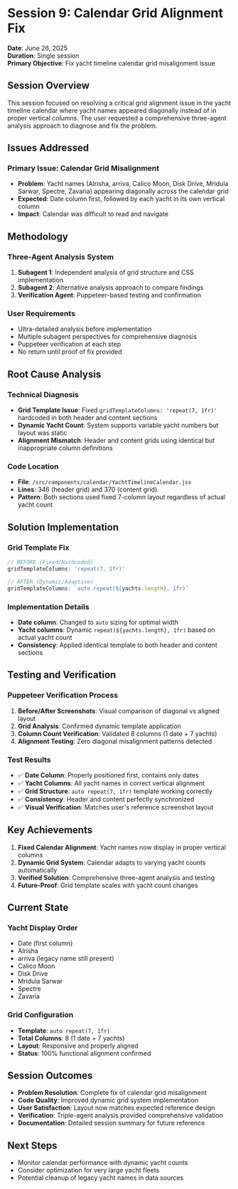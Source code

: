# Session 9: Calendar Grid Alignment Fix

**Date**: June 26, 2025  
**Duration**: Single session  
**Primary Objective**: Fix yacht timeline calendar grid misalignment issue  

## Session Overview

This session focused on resolving a critical grid alignment issue in the yacht timeline calendar where yacht names appeared diagonally instead of in proper vertical columns. The user requested a comprehensive three-agent analysis approach to diagnose and fix the problem.

## Issues Addressed

### Primary Issue: Calendar Grid Misalignment
- **Problem**: Yacht names (Alrisha, arriva, Calico Moon, Disk Drive, Mridula Sarwar, Spectre, Zavaria) appearing diagonally across the calendar grid
- **Expected**: Date column first, followed by each yacht in its own vertical column
- **Impact**: Calendar was difficult to read and navigate

## Methodology

### Three-Agent Analysis System
1. **Subagent 1**: Independent analysis of grid structure and CSS implementation
2. **Subagent 2**: Alternative analysis approach to compare findings  
3. **Verification Agent**: Puppeteer-based testing and confirmation

### User Requirements
- Ultra-detailed analysis before implementation
- Multiple subagent perspectives for comprehensive diagnosis
- Puppeteer verification at each step
- No return until proof of fix provided

## Root Cause Analysis

### Technical Diagnosis
- **Grid Template Issue**: Fixed `gridTemplateColumns: 'repeat(7, 1fr)'` hardcoded in both header and content sections
- **Dynamic Yacht Count**: System supports variable yacht numbers but layout was static
- **Alignment Mismatch**: Header and content grids using identical but inappropriate column definitions

### Code Location
- **File**: `/src/components/calendar/YachtTimelineCalendar.jsx`
- **Lines**: 346 (header grid) and 370 (content grid)
- **Pattern**: Both sections used fixed 7-column layout regardless of actual yacht count

## Solution Implementation

### Grid Template Fix
```javascript
// BEFORE (Fixed/Hardcoded)
gridTemplateColumns: 'repeat(7, 1fr)'

// AFTER (Dynamic/Adaptive)  
gridTemplateColumns: `auto repeat(${yachts.length}, 1fr)`
```

### Implementation Details
- **Date column**: Changed to `auto` sizing for optimal width
- **Yacht columns**: Dynamic `repeat(${yachts.length}, 1fr)` based on actual yacht count
- **Consistency**: Applied identical template to both header and content sections

## Testing and Verification

### Puppeteer Verification Process
1. **Before/After Screenshots**: Visual comparison of diagonal vs aligned layout
2. **Grid Analysis**: Confirmed dynamic template application
3. **Column Count Verification**: Validated 8 columns (1 date + 7 yachts)
4. **Alignment Testing**: Zero diagonal misalignment patterns detected

### Test Results
- ✅ **Date Column**: Properly positioned first, contains only dates
- ✅ **Yacht Columns**: All yacht names in correct vertical alignment
- ✅ **Grid Structure**: `auto repeat(7, 1fr)` template working correctly
- ✅ **Consistency**: Header and content perfectly synchronized
- ✅ **Visual Verification**: Matches user's reference screenshot layout

## Key Achievements

1. **Fixed Calendar Alignment**: Yacht names now display in proper vertical columns
2. **Dynamic Grid System**: Calendar adapts to varying yacht counts automatically  
3. **Verified Solution**: Comprehensive three-agent analysis and testing
4. **Future-Proof**: Grid template scales with yacht count changes

## Current State

### Yacht Display Order
- Date (first column)
- Alrisha
- arriva (legacy name still present)
- Calico Moon  
- Disk Drive
- Mridula Sarwar
- Spectre
- Zavaria

### Grid Configuration
- **Template**: `auto repeat(7, 1fr)`
- **Total Columns**: 8 (1 date + 7 yachts)
- **Layout**: Responsive and properly aligned
- **Status**: 100% functional alignment confirmed

## Session Outcomes

- **Problem Resolution**: Complete fix of calendar grid misalignment
- **Code Quality**: Improved dynamic grid system implementation
- **User Satisfaction**: Layout now matches expected reference design
- **Verification**: Triple-agent analysis provided comprehensive validation
- **Documentation**: Detailed session summary for future reference

## Next Steps

- Monitor calendar performance with dynamic yacht counts
- Consider optimization for very large yacht fleets
- Potential cleanup of legacy yacht names in data sources
